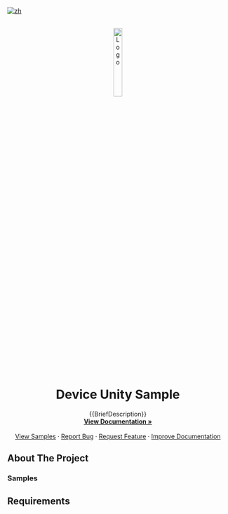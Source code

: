 [![zh](https://img.shields.io/badge/lang-zh-blue.svg)](./README.zh.md)

<!--
READ ME FIRST !!!!!!
Replace the following placeholders with the actual values:
    - {{PROJECT_REPO_URL}}: URL of the project repository
    - {{DocumentationURL}}: URL of the project documentation, Use github pages with docfx if possible
    - {{BriefDescription}}: Brief description about the project
    - {SampleURL}: URL of the sample project, for package projects, it should be sample repository URL. If a package projects has multiple samples, then link to `Samples` header of the `About The Project` section.
    - {BugIssueURL}: URL of the bug reporting issue template
      - i.e.  https://github.com/PlayForDreamDevelopers/unity-template/issues/new?label=bug&template=bug_report.yml
    - {FeatureIssueURL}: URL of the feature request issue template
      - i.e.
-->

<br />
<div align="center">
    <a href="{{PROJECT_REPO_URL}}">
        <img src="https://www.pfdm.cn/en/static/img/logo.2b1b07e.png" alt="Logo" width="20%">
    </a>
    <h1 align="center">Device Unity Sample </h1>
    <p align="center">
        {{BriefDescription}}
        <br />
        <a href="{{DocumentationURL}}"><strong>View Documentation »</strong></a>
        <br />
        <br />
        <a href="{{SampleURL}}">View Samples</a>
        &middot;
        <a href="{{BugIssueURL}}">Report Bug</a>
        &middot;
        <a href="{{FeatureIssueURL}}">Request Feature</a>
        &middot;
        <a href="{{DocumentationIssueURL}}">Improve Documentation</a>
    </p>

</div>

<!-- Add callouts here if required-->

## About The Project

<!-- Description about the project
    What this project does, what it is for, etc.

    For sample projects, describe every sample with screenshot/gif here.
    For package projects, describe what the package does, and links to the sample projects.

    -->

### Samples

<!-- Link to first sample project -->
<!-- Link to second sample project -->

## Requirements

<!-- Requirements about the project:
    Unity version, Unity packages, etc. -->
